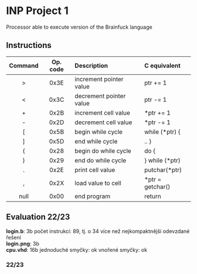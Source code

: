 # INP Project 1

Processor able to execute version of the Brainfuck language

## Instructions

| Command | Op. code |       Description       |   C equivalent   |
|:-------:|:--------:|:------------------------|:-----------------|
|    >    |   0x3E   | increment pointer value | ptr += 1         |
|    <    |   0x3C   | decrement pointer value | ptr -= 1         |
|    +    |   0x2B   | increment cell value    | *ptr += 1        |
|    -    |   0x2D   | decrement cell value    | *ptr -= 1        |
|    [    |   0x5B   | begin while cycle       | while (*ptr) {   |
|    ]    |   0x5D   | end while cycle         | .. }             |
|    (    |   0x28   | begin do while cycle    | do {             |
|    )    |   0x29   | end do while cycle      | } while (*ptr)   |
|    .    |   0x2E   | print cell value        | putchar(*ptr)    |
|    ,    |   0x2X   | load value to cell      | *ptr = getchar() |
|   null  |   0x00   | end program             | return           |

## Evaluation 22/23

**login.b**: 3b počet instrukcí: 89, tj. o 34 více než nejkompaktnější odevzdané řešení <br>
**login.png**: 3b <br>
**cpu.vhd**: 16b jednoduché smyčky: ok vnořené smyčky: ok

### 22/23